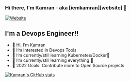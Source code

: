 
### Hi there, I'm Kamran - aka [iemkamran][website] 👋

[![Website](https://img.shields.io/website?label=iemkamran.me&style=for-the-badge&url=https%3A%2F%2Fiemkamran.me)](https://www.iemkamran.me)

## I'm a Devops Engineer!!

- 👋 Hi, I’m Kamran
- 👀 I’m interested in Devops Tools
- 🌱 I’m currently/still learning Kubernetes/Docker🤣
- 🌱 I’m currently/still learning everything 🤣
- 🥅 2022 Goals: Contribute more to Open Source projects


[![Kamran's GitHub stats](https://github-readme-stats.vercel.app/api?username=iemkamran)](https://github.com/iemkamran/github-readme-stats)
